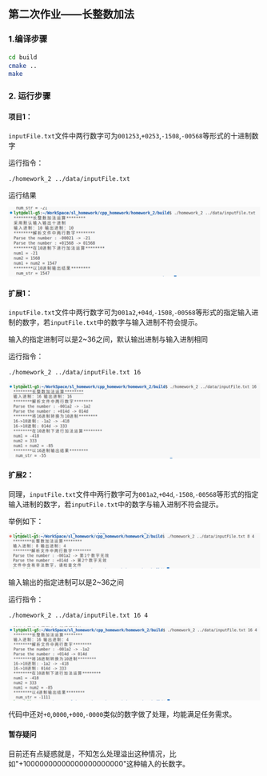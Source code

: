 ## 第二次作业——长整数加法

### 1.编译步骤

```bash
cd build
cmake ..
make
```

### 2. 运行步骤

#### 项目1：

`inputFile.txt`文件中两行数字可为`001253`,`+0253`,`-1508`,`-00568`等形式的十进制数字

运行指令：

```bash
./homework_2 ../data/inputFile.txt
```

运行结果

![image-20231006204357613](./data/images/image-20231006204357613.png)

#### 扩展1：

`inputFile.txt`文件中两行数字可为`001a2`,`+04d`,`-1508`,`-00568`等形式的指定输入进制的数字，若`inputFile.txt`中的数字与输入进制不符会提示。

输入的指定进制可以是2~36之间，默认输出进制与输入进制相同

运行指令：

```bash
./homework_2 ../data/inputFile.txt 16
```

![image-20231006204718696](./data/images/image-20231006204718696.png)

#### 扩展2：

同理，`inputFile.txt`文件中两行数字可为`001a2`,`+04d`,`-1508`,`-00568`等形式的指定输入进制的数字，若`inputFile.txt`中的数字与输入进制不符会提示。

举例如下：

![image-20231006205228932](./data/images/image-20231006205228932.png)

输入输出的指定进制可以是2~36之间

运行指令：

```bash
./homework_2 ../data/inputFile.txt 16 4
```

![image-20231006205250666](./data/images/image-20231006205250666.png)

代码中还对`+0`,`0000`,`+000`,`-0000`类似的数字做了处理，均能满足任务需求。

#### 暂存疑问

目前还有点疑惑就是，不知怎么处理溢出这种情况，比如"+10000000000000000000000"这种输入的长数字。